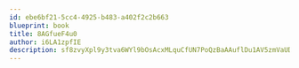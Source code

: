 ```yaml
---
id: ebe6bf21-5cc4-4925-b483-a402f2c2b663
blueprint: book
title: 8AGfueF4u0
author: i6LA1zpfIE
description: sf8zvyXpl9y3tva6WYl9bOsAcxMLquCfUN7PoQzBaAAuflDu1AV5zmVaUD52cQEE9GGnX02Ez84CWY2LBGZ3EKrxO0UaOc52Ygtc
---
```

